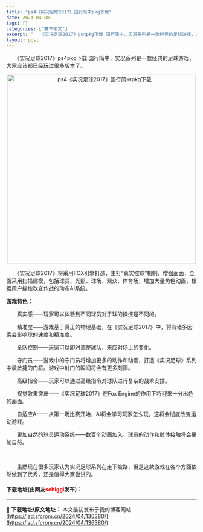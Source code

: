 ```yaml
---
title: "ps4《实况足球2017》国行简中pkg下载"
date: 2024-04-08
tags: []
categories: ["赛车中文"]
excerpt: "　　《实况足球2017》ps4pkg下载 国行简中，实况系列是一款经典的足球游戏，大家应该都已经玩过很多版本了。 　　《实况足球2017》将采用FOX引擎打造，主打&ldquo;真实控球&rdquo;机制，增强画面，全面采用扫描建模，包括球员、光照、球场、观众、体育场，增加大量角色动画，根据用户操控&hellip;"
layout: post
---
```


 <p>　　《实况足球2017》ps4pkg下载 国行简中，实况系列是一款经典的足球游戏，大家应该都已经玩过很多版本了。</p> <p align="center"><img align="" border="0" src="https://lad.sfcrom.cn/wp-content/uploads/2024/04/20240408_66137f77df0a1.webp" width="500" alt="ps4《实况足球2017》国行简中pkg下载" /></p> <p>　　《实况足球2017》将采用FOX引擎打造，主打&ldquo;真实控球&rdquo;机制，增强画面，全面采用扫描建模，包括球员、光照、球场、观众、体育场，增加大量角色动画，根据用户操控改变作战的动态AI系统。</p> <p><strong>游戏特色：</strong></p> <p>　　真实感&mdash;&mdash;玩家可以体验到不同球员对于球的操控是不同的。</p> <p>　　精准度&mdash;&mdash;游戏基于真正的物理基础，在《实况足球2017》中，将有诸多因素会影响球的速度和精准度。</p> <p>　　全队控制&mdash;&mdash;玩家可以即时调整球队，来应对场上的变化。</p> <p>　　守门员&mdash;&mdash;游戏中的守门员将增加更多的动作和动画，打造《实况足球》系列中最敏捷的门将。游戏中射门的瞬间将会有更多刻画。</p> <p>　　高级指令&mdash;&mdash;玩家可以通过高级指令对球队进行复杂的战术安排。</p> <p>　　视觉效果突出&mdash;&mdash;《实况足球2017》在Fox Engine的作用下将迎来十分出色的画面。</p> <p>　　自适应AI&mdash;&mdash;从第一场比赛开始，AI将会学习玩家怎么玩，这将会彻底改变运动游戏。</p> <p>　　更加自然的球员运动系统&mdash;&mdash;数百个动画加入，球员的动作和肢体接触将会更加自然。</p> <p>&nbsp;</p> <p>　　虽然现在很多玩家认为实况足球系列在走下坡路，但是这款游戏在各个方面依然做到了优秀，还是值得大家尝试的。</p> <p><h4>下载地址(由网友<font color="red">schiggi</font>发布)：</h4></p> 

---
📖 **下载地址/原文地址：** 本文最初发布于我的博客网站：[https://lad.sfcrom.cn/2024/04/136380/](https://lad.sfcrom.cn/2024/04/136380/)
